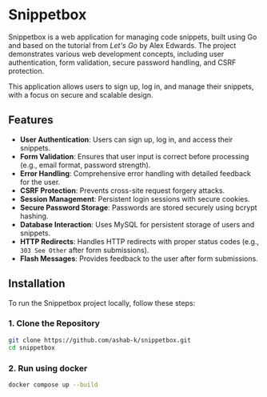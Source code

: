 # Snippetbox

Snippetbox is a web application for managing code snippets, built using Go and based on the tutorial from _Let's Go_ by Alex Edwards. The project demonstrates various web development concepts, including user authentication, form validation, secure password handling, and CSRF protection.

This application allows users to sign up, log in, and manage their snippets, with a focus on secure and scalable design.

## Features

- **User Authentication**: Users can sign up, log in, and access their snippets.
- **Form Validation**: Ensures that user input is correct before processing (e.g., email format, password strength).
- **Error Handling**: Comprehensive error handling with detailed feedback for the user.
- **CSRF Protection**: Prevents cross-site request forgery attacks.
- **Session Management**: Persistent login sessions with secure cookies.
- **Secure Password Storage**: Passwords are stored securely using bcrypt hashing.
- **Database Interaction**: Uses MySQL for persistent storage of users and snippets.
- **HTTP Redirects**: Handles HTTP redirects with proper status codes (e.g., `303 See Other` after form submissions).
- **Flash Messages**: Provides feedback to the user after form submissions.

## Installation

To run the Snippetbox project locally, follow these steps:

### 1. Clone the Repository

```bash
git clone https://github.com/ashab-k/snippetbox.git
cd snippetbox
```

### 2. Run using docker

```bash
docker compose up --build
```
